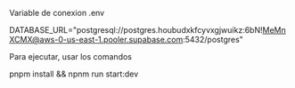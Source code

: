 Variable de conexion .env

DATABASE_URL="postgresql://postgres.houbudxkfcyvxgjwuikz:6bN!MeMnXCMX@aws-0-us-east-1.pooler.supabase.com:5432/postgres"

Para ejecutar, usar los comandos

pnpm install && npnm run start:dev
